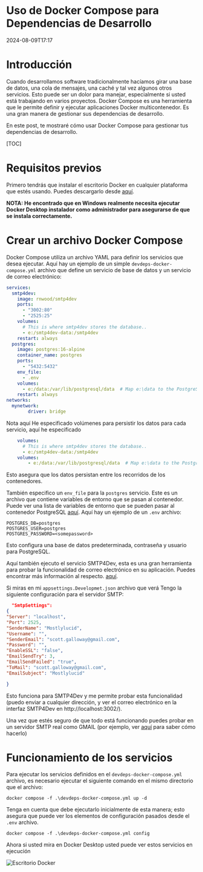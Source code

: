 # Uso de Docker Compose para Dependencias de Desarrollo

<!--category-- Docker -->
<datetime class="hidden">2024-08-09T17:17</datetime>

# Introducción

Cuando desarrollamos software tradicionalmente hacíamos girar una base de datos, una cola de mensajes, una caché y tal vez algunos otros servicios. Esto puede ser un dolor para manejar, especialmente si usted está trabajando en varios proyectos. Docker Compose es una herramienta que le permite definir y ejecutar aplicaciones Docker multicontenedor. Es una gran manera de gestionar sus dependencias de desarrollo.

En este post, te mostraré cómo usar Docker Compose para gestionar tus dependencias de desarrollo.

[TOC]

# Requisitos previos

Primero tendrás que instalar el escritorio Docker en cualquier plataforma que estés usando. Puedes descargarlo desde [aquí](https://www.docker.com/products/docker-desktop).

**NOTA: He encontrado que en Windows realmente necesita ejecutar Docker Desktop instalador como administrador para asegurarse de que se instala correctamente.**

# Crear un archivo Docker Compose

Docker Compose utiliza un archivo YAML para definir los servicios que desea ejecutar. Aquí hay un ejemplo de un simple `devdeps-docker-compose.yml` archivo que define un servicio de base de datos y un servicio de correo electrónico:

```yaml
services: 
  smtp4dev:
    image: rnwood/smtp4dev
    ports:
      - "3002:80"
      - "2525:25"
    volumes:
      # This is where smtp4dev stores the database..
      - e:/smtp4dev-data:/smtp4dev
    restart: always
  postgres:
    image: postgres:16-alpine
    container_name: postgres
    ports:
      - "5432:5432"
    env_file:
      - .env
    volumes:
      - e:/data:/var/lib/postgresql/data  # Map e:\data to the PostgreSQL data folder
    restart: always	
networks:
  mynetwork:
        driver: bridge
```

Nota aquí He especificado volúmenes para persistir los datos para cada servicio, aquí he especificado

```yaml
    volumes:
      # This is where smtp4dev stores the database..
      - e:/smtp4dev-data:/smtp4dev
    volumes:
        - e:/data:/var/lib/postgresql/data  # Map e:\data to the PostgreSQL data folder
```

Esto asegura que los datos persistan entre los recorridos de los contenedores.

También especifico un `env_file` para la `postgres` servicio. Este es un archivo que contiene variables de entorno que se pasan al contenedor.
Puede ver una lista de variables de entorno que se pueden pasar al contenedor PostgreSQL [aquí](https://www.docker.com/blog/how-to-use-the-postgres-docker-official-image/#1-Environment-variables).
Aquí hay un ejemplo de un `.env` archivo:

```shell
POSTGRES_DB=postgres
POSTGRES_USER=postgres
POSTGRES_PASSWORD=<somepassword>
```

Esto configura una base de datos predeterminada, contraseña y usuario para PostgreSQL.

Aquí también ejecuto el servicio SMTP4Dev, esta es una gran herramienta para probar la funcionalidad de correo electrónico en su aplicación. Puedes encontrar más información al respecto. [aquí](https://github.com/rnwood/smtp4dev/wiki/Installation#how-to-run-smtp4dev-in-docker).

Si miras en mi `appsettings.Developmet.json` archivo que verá Tengo la siguiente configuración para el servidor SMTP:

```json
  "SmtpSettings":
{
"Server": "localhost",
"Port": 2525,
"SenderName": "Mostlylucid",
"Username": "",
"SenderEmail": "scott.galloway@gmail.com",
"Password": "",
"EnableSSL": "false",
"EmailSendTry": 3,
"EmailSendFailed": "true",
"ToMail": "scott.galloway@gmail.com",
"EmailSubject": "Mostlylucid"

}
```

Esto funciona para SMTP4Dev y me permite probar esta funcionalidad (puedo enviar a cualquier dirección, y ver el correo electrónico en la interfaz SMTP4Dev en http://localhost:3002/).

Una vez que estés seguro de que todo está funcionando puedes probar en un servidor SMTP real como GMAIL (por ejemplo, ver [aquí](addingasyncsendingforemails) para saber cómo hacerlo)

# Funcionamiento de los servicios

Para ejecutar los servicios definidos en el `devdeps-docker-compose.yml` archivo, es necesario ejecutar el siguiente comando en el mismo directorio que el archivo:

```shell
docker compose -f .\devdeps-docker-compose.yml up -d
```

Tenga en cuenta que debe ejecutarlo inicialmente de esta manera; esto asegura que puede ver los elementos de configuración pasados desde el `.env` archivo.

```shell
docker compose -f .\devdeps-docker-compose.yml config
```

Ahora si usted mira en Docker Desktop usted puede ver estos servicios en ejecución

![Escritorio Docker](dockerdesktopdev.png)
